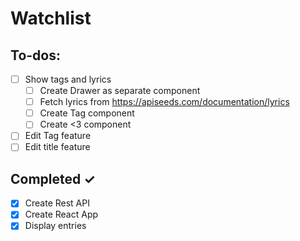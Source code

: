 # Watchlist

## To-dos:

- [ ] Show tags and lyrics
    - [ ] Create Drawer as separate component
    - [ ] Fetch lyrics from https://apiseeds.com/documentation/lyrics
    - [ ] Create Tag component
    - [ ] Create <3 component
- [ ] Edit Tag feature
- [ ] Edit title feature

## Completed ✓

- [x] Create Rest API
- [x] Create React App
- [x] Display entries